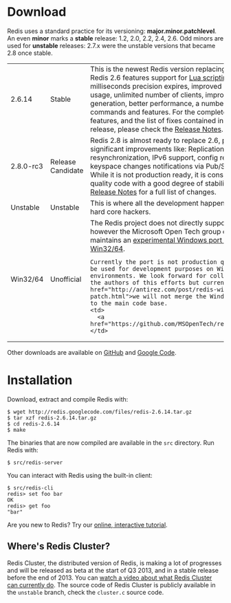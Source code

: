 Download
===

Redis uses a standard practice for its versioning:
**major.minor.patchlevel**.
An even **minor** marks a **stable**
release: 1.2, 2.0, 2.2, 2.4, 2.6. Odd minors are used for **unstable**
releases: 2.7.x were the unstable versions that became 2.8 once stable.

<table class="versions">

  <tr class="current">
    <td>2.6.14</td>
    <td>Stable</td>
    <td>This is the newest Redis version replacing Redis 2.4.
    Redis 2.6 features support for <a href="/commands/eval">Lua scripting</a>, milliseconds precision expires, improved memory usage, unlimited number of clients, improved AOF generation, better performance, a number of new commands and features. For the complete list of new features, and the list of fixes contained in each 2.6 release, please check the <a href="https://github.com/antirez/redis/raw/2.6/00-RELEASENOTES">Release Notes</a>.
    <br>
    <td>
      <a href="http://redis.googlecode.com/files/redis-2.6.14.tar.gz">Download</a>
    </td>
  </tr>

  <tr>
    <td>2.8.0-rc3</td>
    <td>Release Candidate</td>
    <td>Redis 2.8 is almost ready to replace 2.6, providing significant improvements like: Replication partial resynchronization, IPv6 support, config rewriting, keyspace changes notifications via Pub/Sub, and more. While it is not production ready, it is considered beta-quality code with a good degree of stability. See the <a href="https://github.com/antirez/redis/raw/2.8/00-RELEASENOTES">Release Notes</a> for a full list of changes.</td>
    <td>
      <a href="http://download.redis.io/releases/redis-2.8.0-rc3.tar.gz">Download</a>
    </td>
  </tr>

  <tr>
    <td>Unstable</td>
    <td>Unstable</td>
    <td>This is where all the development happens. Only for hard core hackers.
    <td>
      <a href="https://github.com/antirez/redis/tree/unstable">Clone</a>
    </td>
  </tr>

  <tr>
    <td>Win32/64</td>
    <td>Unofficial</td>
    <td>The Redis project does not directly support Windows, however the Microsoft Open Tech group develops and maintains an <a href="https://github.com/MSOpenTech/redis">experimental Windows port targeting Win32/64</a>.

    Currently the port is not production quality but can be used for development purposes on Windows environments. We look forward for collaborating with the authors of this efforts but currently <a href="http://antirez.com/post/redis-win32-msft-patch.html">we will not merge the Windows port</a> to the main code base.
    <td>
      <a href="https://github.com/MSOpenTech/redis">Clone</a>
    </td>
  </tr>

</table>

Other downloads are available on [GitHub](https://github.com/antirez/redis/downloads)
and [Google Code](http://code.google.com/p/redis/downloads/list?can=1).

Installation
===

Download, extract and compile Redis with:

    $ wget http://redis.googlecode.com/files/redis-2.6.14.tar.gz
    $ tar xzf redis-2.6.14.tar.gz
    $ cd redis-2.6.14
    $ make

The binaries that are now compiled are available in the `src` directory. Run Redis with:

    $ src/redis-server

You can interact with Redis using the built-in client:

    $ src/redis-cli
    redis> set foo bar
    OK
    redis> get foo
    "bar"

Are you new to Redis? Try our [online, interactive tutorial](http://try.redis-db.com).

Where's Redis Cluster?
---

Redis Cluster, the distributed version of Redis, is making a lot of progresses and will be released as beta at the start of Q3 2013, and in a stable release before the end of 2013. You can [watch a video about what Redis Cluster can currently do](https://vimeo.com/63672368). The source code of Redis Cluster is publicly available in the `unstable` branch, check the `cluster.c` source code.
